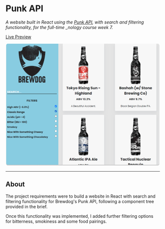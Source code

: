 # Punk API

<em> A website built in React using the [Punk API](https://punkapi.com/), with search and filtering functionality, for the full-time \_nology course week 7.</em>

[Live Preview](https://ism90.github.io/beers-api/)

![Punk API ](https://github.com/ism90/beers-api/blob/main/src/assets/Punk.png)

---

## About

The project requirements were to build a website in React with search and filtering functionality for Brewdog's Punk API, following a component tree provided in the brief.

Once this functionality was implemented, I added further filtering options for bitterness, smokiness and some food pairings.
